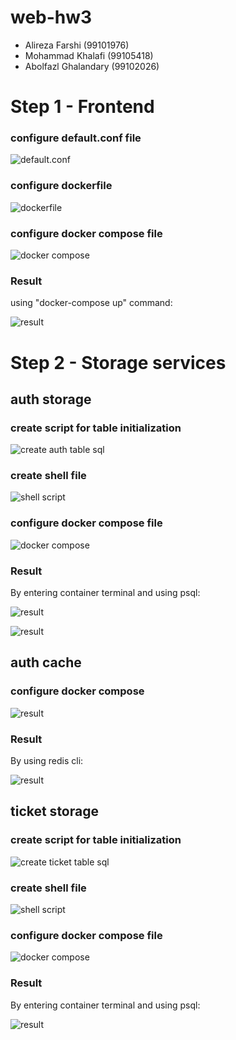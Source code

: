 # web-hw3

- Alireza Farshi (99101976)
- Mohammad Khalafi (99105418)
- Abolfazl Ghalandary (99102026)

# Step 1 - Frontend

### configure default.conf file

![default.conf](img/default_conf.jpg)

### configure dockerfile

![dockerfile](img/dockerfile.jpg)

### configure docker compose file

![docker compose](img/docker-compose.jpg)

### Result
using "docker-compose up" command:

![result](img/section1-result.jpg)

# Step 2 - Storage services

## auth storage
### create script for table initialization

![create auth table sql](img/create-auth-tables.jpg)

### create shell file

![shell script](img/shell.jpg)

### configure docker compose file

![docker compose](img/docker-compose2.jpg)

### Result
By entering container terminal and using psql:

![result](img/unauthorized_tokens.jpg)

![result](img/user_accounts.jpg)

## auth cache

### configure docker compose

![result](img/redis-docker-compose.jpg)

### Result
By using redis cli:

![result](img/redis-test.jpg)

## ticket storage

### create script for table initialization

![create ticket table sql](img/ticket-sql.jpg)

### create shell file

![shell script](img/ticket-shell.jpg)

### configure docker compose file

![docker compose](img/docker-compose3.jpg)

### Result
By entering container terminal and using psql:

![result](img/ticket-storage-result.jpg)

